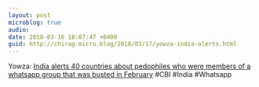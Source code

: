 ```yaml
---
layout: post
microblog: true
audio: 
date: 2018-03-16 18:07:47 +0400
guid: http://chirag.micro.blog/2018/03/17/yowza-india-alerts.html
---
```

Yowza: [India alerts 40 countries about pedophiles who were members of a whatsapp group that was busted in February](http://www.ibtimes.co.in/india-alerts-40-countries-about-pedophiles-busted-whatsapp-child-porn-racket-763715) #CBI #India #Whatsapp
